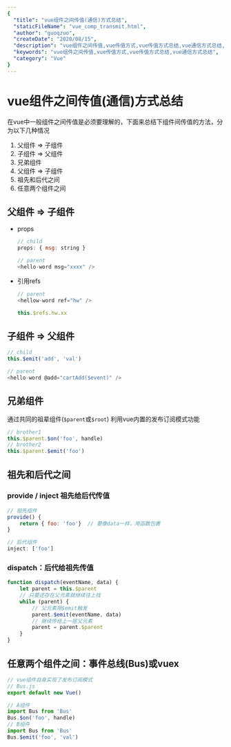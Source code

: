 ```yaml
---
{
  "title": "vue组件之间传值(通信)方式总结",
  "staticFileName": "vue_comp_transmit.html",
  "author": "guoqzuo",
  "createDate": "2020/08/15",
  "description": "vue组件之间传值,vue传值方式,vue传值方式总结,vue通信方式总结,在vue中一般组件之间传值是必须要理解的，下面来总结下组件间传值的方法，分为以下几种情况 1. 父组件 => 子组件 2. 子组件 => 父组件 3. 兄弟组件 4. 父组件 => 子组件 5. 祖先和后代之间 6. 任意两个组件之间",
  "keywords": "vue组件之间传值,vue传值方式,vue传值方式总结,vue通信方式总结",
  "category": "Vue"
}
---
```


# vue组件之间传值(通信)方式总结

在vue中一般组件之间传值是必须要理解的，下面来总结下组件间传值的方法，分为以下几种情况
1. 父组件 => 子组件
2. 子组件 => 父组件
3. 兄弟组件
4. 父组件 => 子组件
5. 祖先和后代之间
6. 任意两个组件之间

## 父组件 => 子组件
- props

  ```js
  // child
  props: { msg: string }

  // parent
  <hello-word msg="xxxx" />
  ```

- 引用refs
  ```js
  // parent
  <hellow-word ref="hw" />

  this.$refs.hw.xx
  ```

## 子组件 => 父组件
```js
// child
this.$emit('add', 'val')

// parent
<hello-word @add="cartAdd($event)" />
```

## 兄弟组件
通过共同的祖辈组件(`$parent`或`$root`) 利用vue内置的发布订阅模式功能
```js
// brother1
this.$parent.$on('foo', handle)
// brother2
this.$parent.$emit('foo')
```

## 祖先和后代之间

### provide / inject 祖先给后代传值
```js
// 祖先组件
provide() {
    return { foo: 'foo'}  // 要像data一样，用函数包裹
}

// 后代组件
inject: ['foo']
```
  
### dispatch：后代给祖先传值
```js
function dispatch(eventName, data) {
    let parent = this.$parent
    // 只要还存在父元素就继续往上找
    while (parent) {
        // 父元素用$emit触发
        parent.$emit(eventName, data)
        // 继续传给上一层父元素
        parent = parent.$parent
    }
}
```

## 任意两个组件之间：事件总线(Bus)或vuex
```js
// vue组件自身实现了发布订阅模式
// Bus.js
export default new Vue()

// A组件
import Bus from 'Bus'
Bus.$on('foo', handle)
// B组件
import Bus from 'Bus'
Bus.$emit('foo', 'val')
```